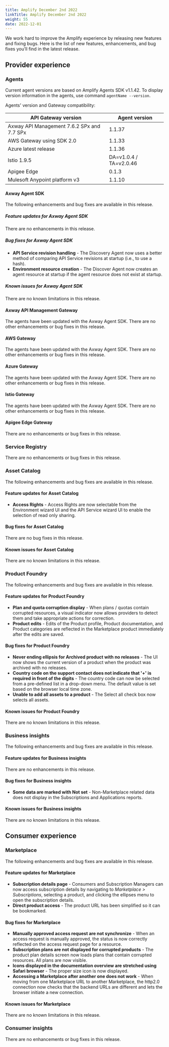 ```yaml
---
title: Amplify December 2nd 2022
linkTitle: Amplify December 2nd 2022
weight: 55
date: 2022-12-01
---
```

We work hard to improve the Amplify experience by releasing new features and fixing bugs. Here is the list of new features, enhancements, and bug fixes you’ll find in the latest release.

## Provider experience

### Agents

Current agent versions are based on Amplify Agents SDK v1.1.42. To display version information in the agents, use command `agentName --version`.

Agents' version and Gateway compatibility:

| API Gateway version                        | Agent version          |
|--------------------------------------------|------------------------|
| Axway API Management 7.6.2 SPx and 7.7 SPx | 1.1.37                 |
| AWS Gateway using SDK 2.0                  | 1.1.33                 |
| Azure latest release                       | 1.1.36                 |
| Istio 1.9.5                                | DA=v1.0.4 / TA=v2.0.46 |
| Apigee Edge                                | 0.1.3                  |
| Mulesoft Anypoint platform v3              | 1.1.10                 |

#### Axway Agent SDK

The following enhancements and bug fixes are available in this release.

##### Feature updates for Axway Agent SDK

There are no enhancements in this release.

##### Bug fixes for Axway Agent SDK

* **API Service revision handling** - The Discovery Agent now uses a better method of comparing API Service revisions at startup (i.e., to use a hash).
* **Environment resource creation** - The Discover Agent now creates an agent resource at startup if the agent resource does not exist at startup.

##### Known issues for Axway Agent SDK

There are no known limitations in this release.

#### Axway API Management Gateway

The agents have been updated with the Axway Agent SDK. There are no other enhancements or bug fixes in this release.

#### AWS Gateway

The agents have been updated with the Axway Agent SDK. There are no other enhancements or bug fixes in this release.

#### Azure Gateway

The agents have been updated with the Axway Agent SDK. There are no other enhancements or bug fixes in this release.

#### Istio Gateway

The agents have been updated with the Axway Agent SDK. There are no other enhancements or bug fixes in this release.

#### Apigee Edge Gateway

There are no enhancements or bug fixes in this release.

### Service Registry

There are no enhancements or bug fixes in this release.

### Asset Catalog

The following enhancements and bug fixes are available in this release.

#### Feature updates for Asset Catalog

* **Access Rights** - Access Rights are now selectable from the Environment wizard UI and the API Service wizard UI to enable the selection of read only sharing.

#### Bug fixes for Asset Catalog

There are no bug fixes in this release.

#### Known issues for Asset Catalog

There are no known limitations in this release.

### Product Foundry

The following enhancements and bug fixes are available in this release.

#### Feature updates for Product Foundry

* **Plan and quota corruption display** - When plans / quotas contain corrupted resources, a visual indicator now allows providers to detect them and take appropriate actions for correction.
* **Product edits** - Edits of the Product profile, Product documentation, and Product categories are reflected in the Marketplace product immediately after the edits are saved.

#### Bug fixes for Product Foundry

* **Never ending ellipsis for Archived product with no releases** - The UI now shows the current version of a product when the product was archived with no releases.
* **Country code on the support contact does not indicate that '+' is required in front of the digits** - The country code can now be selected from a pre-defined list in a drop-down menu. The default value is set based on the browser local time zone.
* **Unable to add all assets to a product** - The Select all check box now selects all assets.

#### Known issues for Product Foundry

There are no known limitations in this release.

### Business insights

The following enhancements and bug fixes are available in this release.

#### Feature updates for Business insights

There are no enhancements in this release.

#### Bug fixes for Business insights

* **Some data are marked with Not set** - Non-Marketplace related data does not display in the Subscriptions and Applications reports.

#### Known issues for Business insights

There are no known limitations in this release.

## Consumer experience

### Marketplace

The following enhancements and bug fixes are available in this release.

#### Feature updates for Marketplace

* **Subscription details page** - Consumers and Subscription Managers can now access subscription details by navigating to *Marketplace > Subscriptions*, selecting a product, and clicking the ellipses menu to open the subscription details.
* **Direct product access** - The product URL has been simplified so it can be bookmarked.

#### Bug fixes for Marketplace

* **Manually approved access request are not synchronize** - When an access request is manually approved, the status is now correctly reflected on the access request page for a resource.
* **Subscription plans are not displayed for corrupted products** - The product plan details screen now loads plans that contain corrupted resources. All plans are now visible.
* **Icons displayed in the documentation overview are stretched using Safari browser** - The proper size icon is now displayed.
* **Accessing a Marketplace after another one does not work** - When moving from one Marketplace URL to another Marketplace, the http2.0 connection now checks that the backend URLs are different and lets the browser initiate a new connection.

#### Known issues for Marketplace

There are no known limitations in this release.

### Consumer insights

There are no enhancements or bug fixes in this release.
